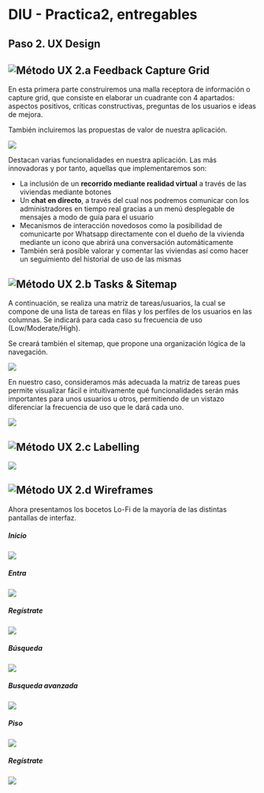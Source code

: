 # DIU - Practica2, entregables

## Paso 2. UX Design  


![Método UX](../img/feedback-capture-grid.png) 2.a Feedback Capture Grid
----

En esta primera parte construiremos una malla receptora de información o capture grid, que consiste en elaborar un cuadrante con 4 apartados: aspectos positivos, críticas constructivas, preguntas de los usuarios e ideas de mejora.

También incluiremos las propuestas de valor de nuestra aplicación.

![](https://github.com/sergiovp/DIU/blob/master/P2/images/malla.png)

Destacan varias funcionalidades en nuestra aplicación. Las más innovadoras y por tanto, aquellas que implementaremos son: 

+ La inclusión de un **recorrido mediante realidad virtual** a través de las viviendas mediante botones
+ Un **chat en directo**, a través del cual nos podremos comunicar con los administradores en tiempo real gracias a un menú desplegable de mensajes a modo de guía para el usuario 
+ Mecanismos de interacción novedosos como la posibilidad de comunicarte por Whatsapp directamente con el dueño de la vivienda mediante un icono que abrirá una conversación automáticamente
+ También será posible valorar y comentar las viviendas así como hacer un seguimiento del historial de uso de las mismas

![Método UX](../img/Sitemap.png) 2.b Tasks & Sitemap 
-----

A continuación, se realiza una matriz de tareas/usuarios, la cual se compone de una lista de tareas en filas y los perfiles de los usuarios en las columnas. Se indicará para cada caso su frecuencia de uso (Low/Moderate/High).

Se creará también el sitemap, que propone una organización lógica de la navegación.

![](https://github.com/sergiovp/DIU/blob/master/P2/images/matriz.png)

En nuestro caso, consideramos más adecuada la matriz de tareas pues permite visualizar fácil e intuitivamente qué funcionalidades serán más importantes para unos usuarios u otros, permitiendo de un vistazo diferenciar la frecuencia de uso que le dará cada uno.

![](https://github.com/sergiovp/DIU/blob/master/P2/images/Sitemap.png)


![Método UX](../img/labelling.png) 2.c Labelling 
----

![](https://github.com/sergiovp/DIU/blob/master/P2/images/labelling.png)

![Método UX](../img/Wireframes.png) 2.d Wireframes
-----

Ahora presentamos los bocetos Lo-Fi de la mayoría de las distintas pantallas de interfaz.

##### Inicio
![](https://github.com/sergiovp/DIU/blob/master/P2/images/inicio.png)

##### Entra 
![](https://github.com/sergiovp/DIU/blob/master/P2/images/entra.png)

##### Regístrate
![](https://github.com/sergiovp/DIU/blob/master/P2/images/registrate.png)

##### Búsqueda
![](https://github.com/sergiovp/DIU/blob/master/P2/images/busqueda.png)

##### Busqueda avanzada
![](https://github.com/sergiovp/DIU/blob/master/P2/images/busqueda_avanzada.png)

##### Piso
![](https://github.com/sergiovp/DIU/blob/master/P2/images/piso.png)

##### Regístrate
![](https://github.com/sergiovp/DIU/blob/master/P2/images/registrate.png)